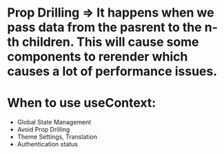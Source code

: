 # Prop Drilling => It happens when we pass data from the pasrent to the n-th children. This will cause some components to rerender which causes a lot of performance issues.

# When to use useContext:
 - Global State Management
 - Avoid Prop Drilling
 - Theme Settings, Translation
 - Authentication status

